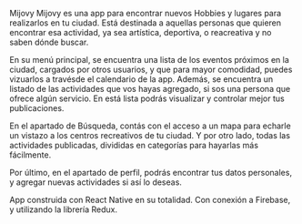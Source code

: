 Mijovy
Mijovy es una app para encontrar nuevos Hobbies y lugares para realizarlos en tu ciudad.
Está destinada a aquellas personas que quieren encontrar esa actividad, ya sea artística, deportiva, o reacreativa y no saben dónde buscar.

En su menú principal, se encuentra una lista de los eventos próximos en la ciudad,
cargados por otros usuarios, y que para mayor comodidad, puedes vizuarlos a travésde el calendario de la app. 
Además, se encuentra un listado de las actividades que vos hayas agregado, si sos una persona que ofrece algún servicio.
En está lista podrás visualizar y controlar mejor tus publicaciones.

En el apartado de Búsqueda, contás con el acceso a un mapa para echarle un vistazo a los centros recreativos
de tu ciudad. Y por otro lado, todas las actividades publicadas, divididas en categorías para hayarlas más fácilmente.

Por último, en el apartado de perfil, podrás encontrar tus datos personales, y agregar nuevas actividades si así lo deseas.

App construida con React Native en su totalidad. Con conexión a Firebase, y utilizando la librería Redux.
